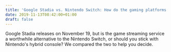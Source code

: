 ```yaml
---
title: 'Google Stadia vs. Nintendo Switch: How do the gaming platforms compare?'
date: 2019-11-13T08:42:00+01:00
draft: false
---
```


Google Stadia releases on November 19, but is the game streaming service a worthwhile alternative to the Nintendo Switch, or should you stick with Nintendo's hybrid console? We compared the two to help you decide.